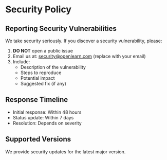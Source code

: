 # Security Policy

## Reporting Security Vulnerabilities

We take security seriously. If you discover a security vulnerability, please:

1. **DO NOT** open a public issue
2. Email us at: security@openlearn.com (replace with your email)
3. Include:
   - Description of the vulnerability
   - Steps to reproduce
   - Potential impact
   - Suggested fix (if any)

## Response Timeline
- Initial response: Within 48 hours
- Status update: Within 7 days
- Resolution: Depends on severity

## Supported Versions
We provide security updates for the latest major version.

